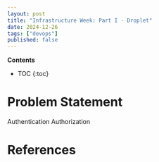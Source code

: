 ```yaml
---
layout: post
title: "Infrastructure Week: Part I - Droplet"
date: 2024-12-26
tags: ["devops"]
published: false
---
```


**Contents**
* TOC
{:toc}

# Problem Statement

Authentication
Authorization



# References

[^1]: []()